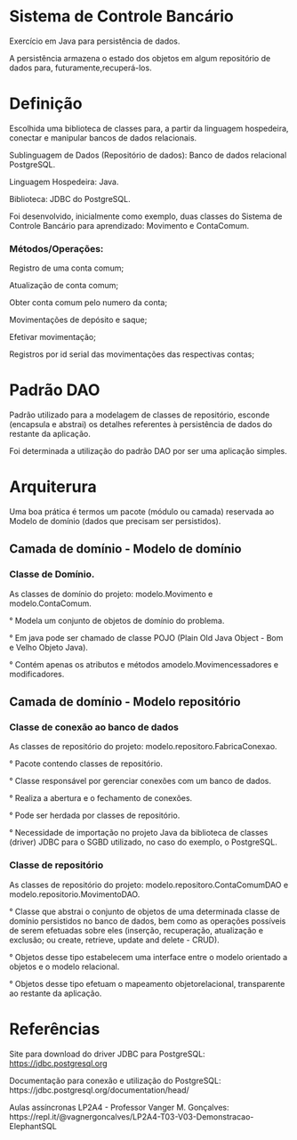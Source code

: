 # Sistema de Controle Bancário
<p> Exercício em Java para persistência de dados.
<p> A persistência armazena o estado dos objetos em algum repositório de dados para, futuramente,recuperá-los.

# Definição
<p> Escolhida uma biblioteca de classes para, a partir da linguagem hospedeira, conectar e manipular bancos de dados relacionais.
<p> Sublinguagem de Dados (Repositório de dados): Banco de dados relacional PostgreSQL.
<p> Linguagem Hospedeira: Java.
<p> Biblioteca: JDBC do PostgreSQL.
<p> Foi desenvolvido, inicialmente como exemplo, duas classes do Sistema de Controle Bancário para aprendizado: Movimento e ContaComum.
<h3> Métodos/Operações: </h3>
<p> Registro de uma conta comum; 
<p> Atualização de conta comum;
<p> Obter conta comum pelo numero da conta;
<p> Movimentações de depósito e saque;
<P> Efetivar movimentação;
<p> Registros por id serial das movimentações das respectivas contas;

# Padrão DAO
Padrão utilizado para a modelagem de classes de repositório, esconde (encapsula e abstrai) os detalhes referentes à persistência de dados do restante da aplicação. 
<p> Foi determinada a utilização do padrão DAO por ser uma aplicação simples. 


# Arquiterura
Uma boa prática é termos um pacote (módulo ou camada) reservada ao Modelo de domínio (dados que precisam ser persistidos).
<h2> Camada de domínio -  Modelo de domínio </h2>
<h3>Classe de Domínio.</h3>
<p> As classes de domínio do projeto: modelo.Movimento e modelo.ContaComum.
<p> ° Modela um conjunto de objetos de domínio do problema.
<p> ° Em java pode ser chamado de classe POJO (Plain Old Java Object - Bom e Velho Objeto Java).
<p> ° Contém apenas os atributos e métodos amodelo.Movimencessadores e modificadores.

<h2> Camada de domínio -  Modelo repositório </h2>
<h3> Classe de conexão ao banco de dados </h3>
<p> As classes de repositório do projeto: modelo.repositoro.FabricaConexao.
<p> ° Pacote contendo classes de repositório.
<p> ° Classe responsável por gerenciar conexões com um banco de dados.
<p> ° Realiza a abertura e o fechamento de conexões.
<p> ° Pode ser herdada por classes de repositório.
<p> ° Necessidade de importação no projeto Java da biblioteca de classes (driver) JDBC para o SGBD utilizado, no caso do exemplo, o PostgreSQL.

<h3> Classe de repositório </h3>
<p> As classes de repositório do projeto: modelo.repositoro.ContaComumDAO e modelo.repositorio.MovimentoDAO.
<p> ° Classe que abstrai o conjunto de objetos de uma determinada classe de domínio persistidos no banco de dados, bem como as operações possíveis de serem efetuadas sobre eles (inserção, recuperação, atualização e
exclusão; ou create, retrieve, update and delete - CRUD).
<p> ° Objetos desse tipo estabelecem uma interface entre o modelo orientado a objetos e o modelo relacional.
<p> ° Objetos desse tipo efetuam o mapeamento objetorelacional, transparente ao restante da aplicação.


# Referências 
Site para download do driver JDBC para PostgreSQL: https://jdbc.postgresql.org
<p> Documentação para conexão e utilização do PostgreSQL: https://jdbc.postgresql.org/documentation/head/
<p> Aulas assíncronas LP2A4 - Professor Vanger M. Gonçalves: https://repl.it/@vagnergoncalves/LP2A4-T03-V03-Demonstracao-ElephantSQL



  









